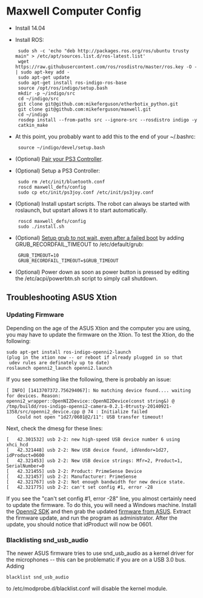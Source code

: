 # Maxwell Computer Config

 * Install 14.04
 * Install ROS:

        sudo sh -c 'echo "deb http://packages.ros.org/ros/ubuntu trusty main" > /etc/apt/sources.list.d/ros-latest.list'
        wget https://raw.githubusercontent.com/ros/rosdistro/master/ros.key -O - | sudo apt-key add -
        sudo apt-get update
        sudo apt-get install ros-indigo-ros-base
        source /opt/ros/indigo/setup.bash
        mkdir -p ~/indigo/src
        cd ~/indigo/src
        git clone git@github.com:mikeferguson/etherbotix_python.git
        git clone git@github.com:mikeferguson/maxwell.git
        cd ~/indigo
        rosdep install --from-paths src --ignore-src --rosdistro indigo -y
        catkin_make

 * At this point, you probably want to add this to the end of your ~/.bashrc:

        source ~/indigo/devel/setup.bash

 * (Optional) [Pair your PS3 Controller](http://wiki.ros.org/ps3joy/Tutorials/PairingJoystickAndBluetoothDongle).
 * (Optional) Setup a PS3 Controller:

        sudo rm /etc/init/bluetooth.conf
        roscd maxwell_defs/config
        sudo cp etc/init/ps3joy.conf /etc/init/ps3joy.conf

 * (Optional) Install upstart scripts. The robot can always be started with
   roslaunch, but upstart allows it to start automatically.

        roscd maxwell_defs/config
        sudo ./install.sh

 * (Optional) [Setup grub to not wait, even after a failed boot](http://askubuntu.com/questions/55551/how-can-i-force-ubuntu-to-boot-on-a-stuck-boot-menu) by adding GRUB_RECORDFAIL_TIMEOUT to /etc/default/grub:

        GRUB_TIMEOUT=10
        GRUB_RECORDFAIL_TIMEOUT=$GRUB_TIMEOUT

 * (Optional) Power down as soon as power button is pressed by editing the
   /etc/acpi/powerbtn.sh script to simply call shutdown.

## Troubleshooting ASUS Xtion

### Updating Firmware
Depending on the age of the ASUS Xtion and the computer you are using, you may have
to update the firmware on the Xtion. To test the Xtion, do the following:

    sudo apt-get install ros-indigo-openni2-launch
    (plug in the xtion now -- or reboot if already plugged in so that
     udev rules are definately up to date)
    roslaunch openni2_launch openni2.launch

If you see something like the following, there is probably an issue:

```
[ INFO] [1413707372.756294067]: No matching device found.... waiting for devices. Reason: openni2_wrapper::OpenNI2Device::OpenNI2Device(const string&) @ /tmp/buildd/ros-indigo-openni2-camera-0.2.1-0trusty-20140921-1358/src/openni2_device.cpp @ 74 : Initialize failed
	Could not open "1d27/0601@2/11": USB transfer timeout!
```

Next, check the dmesg for these lines:

```
[   42.301532] usb 2-2: new high-speed USB device number 6 using xhci_hcd
[   42.321448] usb 2-2: New USB device found, idVendor=1d27, idProduct=0600
[   42.321453] usb 2-2: New USB device strings: Mfr=2, Product=1, SerialNumber=0
[   42.321455] usb 2-2: Product: PrimeSense Device
[   42.321457] usb 2-2: Manufacturer: PrimeSense
[   42.321767] usb 2-2: Not enough bandwidth for new device state.
[   42.321775] usb 2-2: can't set config #1, error -28
```

If you see the "can't set config #1, error -28" line, you almost certainly need
to update the firmware. To do this, you will need a Windows machine. Install
the [Openni2 SDK](http://structure.io/openni) and then grab the updated
[firmware from ASUS](http://www.asus.com/Multimedia/Xtion_PRO_LIVE/HelpDesk_Download/).
Extract the firmware update, and run the program as administrator. After the
update, you should notice that idProduct will now be 0601.

### Blacklisting snd_usb_audio

The newer ASUS firmware tries to use snd_usb_audio as a kernel driver for the
microphones -- this can be problematic if you are on a USB 3.0 bus. Adding

    blacklist snd_usb_audio

to /etc/modprobe.d/blacklist.conf will disable the kernel module.
